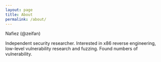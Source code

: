 ```yaml
---
layout: page
title: About
permalink: /about/
---
```


Nafiez (@zeifan)

Independent security researcher. Interested in x86 reverse engineering, low-level vulnerability research and fuzzing. Found numbers of vulnerability. 
